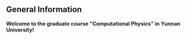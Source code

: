 ## General Information
**Welcome to the graduate course "Computational Physics" in Yunnan University!** 




